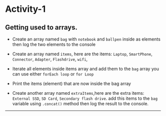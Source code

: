 # Activity-1
## Getting used to arrays.
- Create an array named `bag` with `notebook` and `ballpen` inside as elements then log the two elements to the console

- Create an array named `items`, here are the items: `Laptop`, `SmartPhone`, `Connector`, `Adapter`, `Flashdrive`, `wifi`,

- Iterate all elements inside items array and add them to the `bag` array you can use either `forEach loop` or `for Loop`

- Print the items (element) that are now inside the bag array

- Create another array named `extraItems`,here are the extra items: `External SSD`, `SD Card`, `Secondary flash drive`. add this items to the `bag` variable using `.concat()` method then log the result to the console.
---
